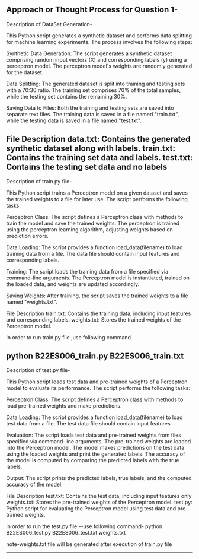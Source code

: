 Approach or Thought Process for Question 1-
------------------------------------------------------------------------------------------------------------------------------------------------------------
Description of DataSet Generation-

This Python script generates a synthetic dataset and performs data splitting for machine learning experiments. The process involves the following steps:

Synthetic Data Generation:
The script generates a synthetic dataset comprising random input vectors (X) and corresponding labels (y) using a perceptron model.
The perceptron model's weights are randomly generated for the dataset.

Data Splitting:
The generated dataset is split into training and testing sets with a 70:30 ratio.
The training set comprises 70% of the total samples, while the testing set contains the remaining 30%.

Saving Data to Files:
Both the training and testing sets are saved into separate text files.
The training data is saved in a file named "train.txt", while the testing data is saved in a file named "test.txt".

File Description
data.txt: Contains the generated synthetic dataset along with labels.
train.txt: Contains the training set data and labels.
test.txt: Contains the testing set data and no labels
---------------------------------------------------------------------------------------------------------------------------------------------------------------

Description of train.py file-

This Python script trains a Perceptron model on a given dataset and saves the trained weights to a file for later use. The script performs the following tasks:

Perceptron Class:
The script defines a Perceptron class with methods to train the model and save the trained weights.
The perceptron is trained using the perceptron learning algorithm, adjusting weights based on prediction errors.

Data Loading:
The script provides a function load_data(filename) to load training data from a file.
The data file should contain input features and corresponding labels.

Training:
The script loads the training data from a file specified via command-line arguments.
The Perceptron model is instantiated, trained on the loaded data, and weights are updated accordingly.

Saving Weights:
After training, the script saves the trained weights to a file named "weights.txt".

File Description
train.txt: Contains the training data, including input features and corresponding labels.
weights.txt: Stores the trained weights of the Perceptron model.

In order to run train.py file ,use following command

python B22ES006_train.py B22ES006_train.txt
-------------------------------------------------------------------------------------------------------------------------------------------------------------------------

Description of test.py file-

This Python script loads test data and pre-trained weights of a Perceptron model to evaluate its performance. The script performs the following tasks:

Perceptron Class:
The script defines a Perceptron class with methods to load pre-trained weights and make predictions.

Data Loading:
The script provides a function load_data(filename) to load test data from a file.
The test data file should contain input features

Evaluation:
The script loads test data and pre-trained weights from files specified via command-line arguments.
The pre-trained weights are loaded into the Perceptron model.
The model makes predictions on the test data using the loaded weights and print the generated labels.
The accuracy of the model is computed by comparing the predicted labels with the true labels.

Output:
The script prints the predicted labels, true labels, and the computed accuracy of the model.

File Description
test.txt: Contains the test data, including input features only
weights.txt: Stores the pre-trained weights of the Perceptron model.
test.py: Python script for evaluating the Perceptron model using test data and pre-trained weights.

in order to run the test.py file --use following command-
python B22ES006_test.py B22ES006_test.txt weights.txt

note-weights.txt file will be generated after execution of train.py file

---------------------------------------------------------------------------------------------------------------------------------------------------------------------------
